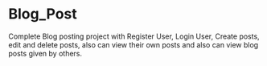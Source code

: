 # Blog_Post
Complete Blog posting project with Register User, Login User, Create posts, edit and delete posts, also can view their own posts and also can view blog posts given by others.

